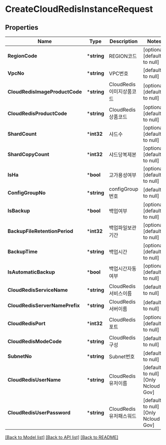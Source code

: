 # CreateCloudRedisInstanceRequest

## Properties
Name | Type        | Description | Notes
------------ |-------------| ------------- | -------------
**RegionCode** | ***string** | REGION코드 | [optional] [default to null]
**VpcNo** | ***string** | VPC번호 | [default to null]
**CloudRedisImageProductCode** | ***string** | CloudRedis이미지상품코드 | [optional] [default to null]
**CloudRedisProductCode** | ***string** | CloudRedis상품코드 | [optional] [default to null]
**ShardCount** | ***int32**  | 샤드수 | [optional] [default to null]
**ShardCopyCount** | ***int32**  | 샤드당복제본 | [optional] [default to null]
**IsHa** | ***bool**   | 고가용성여부 | [optional] [default to null]
**ConfigGroupNo** | ***string**  | configGroup번호 | [default to null]
**IsBackup** | ***bool**   | 백업여부 | [optional] [default to null]
**BackupFileRetentionPeriod** | ***int32**  | 백업파일보관기간 | [optional] [default to null]
**BackupTime** | ***string** | 백업시간 | [optional] [default to null]
**IsAutomaticBackup** | ***bool**   | 백업시간자동여부 | [optional] [default to null]
**CloudRedisServiceName** | ***string** | CloudRedis서비스이름 | [default to null]
**CloudRedisServerNamePrefix** | ***string** | CloudRedis서버이름 | [default to null]
**CloudRedisPort** | ***int32**  | CloudRedis포트 | [optional] [default to null]
**CloudRedisModeCode** | ***string** | CloudRedis구성 | [default to null]
**SubnetNo** | ***string** | Subnet번호 | [default to null]
**CloudRedisUserName** | ***string** | CloudRedis유저이름 | [default to null] [Only Ncloud Gov]
**CloudRedisUserPassword** | ***string** | CloudRedis유저패스워드 | [default to null] [Only Ncloud Gov] 
[[Back to Model list]](../README.md#documentation-for-models) [[Back to API list]](../README.md#documentation-for-api-endpoints) [[Back to README]](../README.md)


